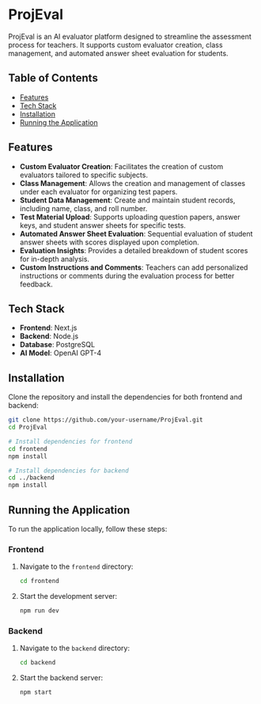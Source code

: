 # ProjEval

ProjEval is an AI evaluator platform designed to streamline the assessment process for teachers. It supports custom evaluator creation, class management, and automated answer sheet evaluation for students. 

## Table of Contents

- [Features](#features)
- [Tech Stack](#tech-stack)
- [Installation](#installation)
- [Running the Application](#running-the-application)


## Features

- **Custom Evaluator Creation**: Facilitates the creation of custom evaluators tailored to specific subjects.
- **Class Management**: Allows the creation and management of classes under each evaluator for organizing test papers.
- **Student Data Management**: Create and maintain student records, including name, class, and roll number.
- **Test Material Upload**: Supports uploading question papers, answer keys, and student answer sheets for specific tests.
- **Automated Answer Sheet Evaluation**: Sequential evaluation of student answer sheets with scores displayed upon completion.
- **Evaluation Insights**: Provides a detailed breakdown of student scores for in-depth analysis.
- **Custom Instructions and Comments**: Teachers can add personalized instructions or comments during the evaluation process for better feedback.

## Tech Stack

- **Frontend**: Next.js
- **Backend**: Node.js
- **Database**: PostgreSQL
- **AI Model**: OpenAI GPT-4

## Installation

Clone the repository and install the dependencies for both frontend and backend:

```bash
git clone https://github.com/your-username/ProjEval.git
cd ProjEval

# Install dependencies for frontend
cd frontend
npm install

# Install dependencies for backend
cd ../backend
npm install
```
## Running the Application

To run the application locally, follow these steps:

### Frontend

1. Navigate to the `frontend` directory:
    ```bash
    cd frontend
    ```
2. Start the development server:
    ```bash
    npm run dev
    ```

### Backend

1. Navigate to the `backend` directory:
    ```bash
    cd backend
    ```
2. Start the backend server:
    ```bash
    npm start
    ```
